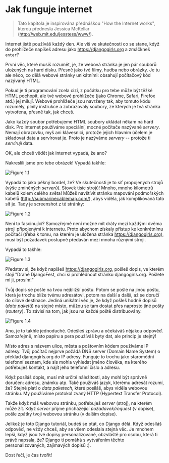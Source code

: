 # Jak funguje internet

> Tato kapitola je inspirována přednáškou "How the Internet works", kterou přednesla Jessica McKellar (http://web.mit.edu/jesstess/www/).

Internet jistě používáš každý den. Ale víš ve skutečnosti co se stane, když do prohlížeče napíšeš adresu jako https://djangogirls.org a zmáčkneš `enter`?

První věc, které musíš rozumět, je, že webová stránka je jen pár souborů uložených na hard disku. Přesně jako tvé filmy, hudba nebo obrázky. Je tu ale něco, co dělá webové stránky unikátními: obsahují počítačový kód nazývaný HTML.

Pokud je ti programování zcela cizí, z počátku pro tebe může být těžké HTML pochopit, ale tvé webové prohlížeče (jako Chrome, Safari, Firefox atd.) jej milují. Webové prohlížeče jsou navrženy tak, aby tomuto kódu rozuměly, plnily instrukce a zobrazovaly soubory, ze kterých je tvá stránka vytvořena, přesně tak, jak chceš.

Jako každý soubor potřebujeme HTML soubory ukládat někam na hard disk. Pro internet používáme speciální, mocné počítače nazývané *servery*. Nemají obrazovku, myš ani klávesnici, protože jejich hlavním účelem je skladovat data a servírovat je. Proto je nazýváme *servery* -- protože ti *servírují* data.

OK, ale chceš vědět jak internet vypadá, že ano?

Nakreslili jsme pro tebe obrázek! Vypadá takhle:

![Figure 1.1][1]

 [1]: images/internet_1.png

Vypadá to jako pěkný bordel, že? Ve skutečnosti je to síť propojených strojů (výše zmíněných *serverů*). Stovek tisíc strojů! Mnoho, mnoho kilometrů kabelů kolem celého světa! Můžeš navštívit stránku mapování podmořských kabelů (http://submarinecablemap.com/), abys viděla, jak komplikovaná tato síť je. Tady je screenshot z té stránky:

![Figure 1.2][2]

 [2]: images/internet_3.png

Není to fascinující? Samozřejmě není možné mít dráty mezi každými dvěma stroji připojenými k internetu. Proto abychom získaly přístup ke konkrétnímu počítači (třeba k tomu, na kterém je uložena stránka https://djangogirls.org), musí být požadavek postupně předáván mezi mnoha různými stroji.

Vypadá to takhle:

![Figure 1.3][3]

 [3]: images/internet_2.png

Představ si, že když napíšeš https://djangogirls.org, pošleš dopis, ve kterém stojí "Drahé DjangoFest, chci si prohlédnout stránku djangogirls.org. Pošlete mi ji, prosím!"

Tvůj dopis se pošle na tvou nejbližší poštu. Potom se pošle na jinou poštu, která je trochu blíže tvému adresátovi, potom na další a další, až se doručí do cílové destinace. Jediná unikátní věc je, že když pošleš hodně dopisů (*data paketů*) na stejné místo, můžou se tam dostat přes naprosto jiné pošty (*routery*). To závisí na tom, jak jsou na každé poště distribuovány.

![Figure 1.4][4]

 [4]: images/internet_4.png

Ano, je to takhle jednoduché. Odešleš zprávu a očekáváš nějakou odpověď. Samozřejmě, místo papíru a pera používáš byty dat, ale princip je stejný!

Místo adres s názvem ulice, města a poštovním kódem používáme IP adresy. Tvůj počítač nejprve požádá DNS server (Domain Name System) o překlad djangogirls.org do IP adresy. Funguje to trochu jako staromódní telefonní seznam, kde sis mohla vyhledat jméno člověka, na kterého potřebuješ kontakt, a najít jeho telefonní číslo a adresu.

Když posíláš dopis, musí mít určité náležitosti, aby mohl být správně doručen: adresu, známku atp. Také používáš jazyk, kterému adresát rozumí, že? Stejné platí o *data paketech*, které posíláš, abys viděla webovou stránku. My používáme protokol zvaný HTTP (Hypertext Transfer Protocol).

Takže když máš webovou stránku, potřebuješ *server* (stroj), na kterém může žít. Když *server* přijme přicházející *požadavek/request* (v dopise), pošle zpátky tvoji webovou stránku (v dalším dopise).

Jelikož je toto Django tutoriál, budeš se ptát, co Django dělá. Když odesíláš odpověď, ne vždy chceš, aby se všem odeslala stejná věc. Je mnohem lepší, když jsou tvé dopisy personalizované, obzvláště pro osobu, která ti právě napsala, že? Django ti pomáhá s vytvářením těchto personalizovaných, zajímavých dopisů :).

Dost řečí, je čas tvořit!
